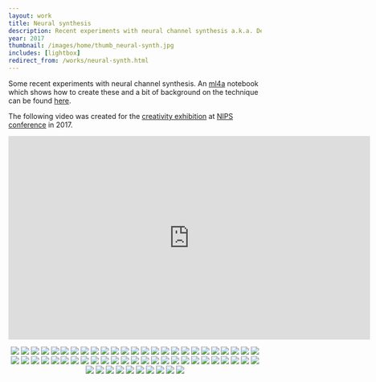 ```yaml
---
layout: work
title: Neural synthesis
description: Recent experiments with neural channel synthesis a.k.a. Deepdream
year: 2017
thumbnail: /images/home/thumb_neural-synth.jpg
includes: [lightbox]
redirect_from: /works/neural-synth.html
---
```


<p>
Some recent experiments with neural channel synthesis. An <a href="https://ml4a.github.io">ml4a</a> notebook which shows how to create these and a bit of background on the technique can be found <a href="https://github.com/ml4a/ml4a-guides/blob/master/notebooks/neural-synth.ipynb">here</a>.
</p>

<p>
	The following video was created for the <a href="http://www.nips4creativity.com">creativity exhibition</a> at <a href="http://www.nips.cc">NIPS conference</a> in 2017.
</p>
<p>
	<center>
	<iframe src="https://player.vimeo.com/video/246047871" width="720" height="405" frameborder="0" webkitallowfullscreen mozallowfullscreen allowfullscreen></iframe>
	</center>
</p>

<p>
	<center>
		<a href="/images/neural-synth/G2-42+H6-72_n15_o07_r1.33.jpg" rel="lightbox[ns]"><img src="/images/neural-synth/thumb_G2-42+H6-72_n15_o07_r1.33.jpg" /></a>
		<a href="/images/neural-synth/F6-9+D1-27+D5-15_n10_o08_r1.33_cr3_b0.35.jpg" rel="lightbox[ns]"><img src="/images/neural-synth/thumb_F6-9+D1-27+D5-15_n10_o08_r1.33_cr3_b0.35.jpg" /></a>
		<a href="/images/neural-synth/K2-113+D1-67+G2-136_n40_o07_r1.33.jpg" rel="lightbox[ns]"><img src="/images/neural-synth/thumb_K2-113+D1-67+G2-136_n40_o07_r1.33.jpg" /></a>
		<a href="/images/neural-synth/H1-22+D6-9+D6-12_n20_o07_r1.33.jpg" rel="lightbox[ns]"><img src="/images/neural-synth/thumb_H1-22+D6-9+D6-12_n20_o07_r1.33.jpg" /></a>
		<a href="/images/neural-synth/F6-17+F6-54+32-32_n11_o08_r1.33_cr0_b0.75.jpg" rel="lightbox[ns]"><img src="/images/neural-synth/thumb_F6-17+F6-54+32-32_n11_o08_r1.33_cr0_b0.75.jpg" /></a>
		<a href="/images/neural-synth/G3-52+H6-7+F1-30_n20_o07_r1.33.jpg" rel="lightbox[ns]"><img src="/images/neural-synth/thumb_G3-52+H6-7+F1-30_n20_o07_r1.33.jpg" /></a>
		<a href="/images/neural-synth/G1-36+G6-47+D6-32_n15_o07_r1.33.jpg" rel="lightbox[ns]"><img src="/images/neural-synth/thumb_G1-36+G6-47+D6-32_n15_o07_r1.33.jpg" /></a>
		<a href="/images/neural-synth/G3-45+G1-36+H6-23_n15_o08_r1.33_cr5_b0.21.jpg" rel="lightbox[ns]"><img src="/images/neural-synth/thumb_G3-45+G1-36+H6-23_n15_o08_r1.33_cr5_b0.21.jpg" /></a>
		<a href="/images/neural-synth/D2-13+D2-50+D5-15_n40_o07_r1.33.jpg" rel="lightbox[ns]"><img src="/images/neural-synth/thumb_D2-13+D2-50+D5-15_n40_o07_r1.33.jpg" /></a>
		<a href="/images/neural-synth/F3-147+G6-14_n20_o09_r1.33.jpg" rel="lightbox[ns]"><img src="/images/neural-synth/thumb_F3-147+G6-14_n20_o09_r1.33.jpg" /></a>
		<a href="/images/neural-synth/D6-11+G1-15+D1-189_n40_o07_r1.33.jpg" rel="lightbox[ns]"><img src="/images/neural-synth/thumb_D6-11+G1-15+D1-189_n40_o07_r1.33.jpg" /></a>
		<a href="/images/neural-synth/L1-89+F6-54+G1-85_n10_o07_r1.33.jpg" rel="lightbox[ns]"><img src="/images/neural-synth/thumb_L1-89+F6-54+G1-85_n10_o07_r1.33.jpg" /></a>
		<a href="/images/neural-synth/H3-136+D1-101+D6-32_n10_o09_r1.33.jpg" rel="lightbox[ns]"><img src="/images/neural-synth/thumb_H3-136+D1-101+D6-32_n10_o09_r1.33.jpg" /></a>
		<a href="/images/neural-synth/G6-25+G1-10_n20_o09_r1.33.jpg" rel="lightbox[ns]"><img src="/images/neural-synth/thumb_G6-25+G1-10_n20_o09_r1.33.jpg" /></a>
		<a href="/images/neural-synth/F6-17+F6-54+D6-32_n20_o08_r1.33_cr5_b0.04.jpg" rel="lightbox[ns]"><img src="/images/neural-synth/thumb_F6-17+F6-54+D6-32_n20_o08_r1.33_cr5_b0.04.jpg" /></a>
		<a href="/images/neural-synth/D6-12+D3-92+F1-94_n15_o08_r1.33_cr6_b0.22.jpg" rel="lightbox[ns]"><img src="/images/neural-synth/thumb_D6-12+D3-92+F1-94_n15_o08_r1.33_cr6_b0.22.jpg" /></a>
		<a href="/images/neural-synth/G6-5+H6-88+F6-34_n40_o07_r1.33.jpg" rel="lightbox[ns]"><img src="/images/neural-synth/thumb_G6-5+H6-88+F6-34_n40_o07_r1.33.jpg" /></a>
		<a href="/images/neural-synth/D3-47+J4-42_n20_o09_r1.33.jpg" rel="lightbox[ns]"><img src="/images/neural-synth/thumb_D3-47+J4-42_n20_o09_r1.33.jpg" /></a>
		<a href="/images/neural-synth/D1-112+D2-13+F6-34_n40_o07_r1.33.jpg" rel="lightbox[ns]"><img src="/images/neural-synth/thumb_D1-112+D2-13+F6-34_n40_o07_r1.33.jpg" /></a>
		<a href="/images/neural-synth/H6-26+J3-265+H6-72_n10_o07_r1.33.jpg" rel="lightbox[ns]"><img src="/images/neural-synth/thumb_H6-26+J3-265+H6-72_n10_o07_r1.33.jpg" /></a>
		<a href="/images/neural-synth/F6-34+F5-40_n11_o08_r1.33_cr0_b0.75.jpg" rel="lightbox[ns]"><img src="/images/neural-synth/thumb_F6-34+F5-40_n11_o08_r1.33_cr0_b0.75.jpg" /></a>
		<a href="/images/neural-synth/F1-78+D6-52+D1-41_n15_o07_r1.33.jpg" rel="lightbox[ns]"><img src="/images/neural-synth/thumb_F1-78+D6-52+D1-41_n15_o07_r1.33.jpg" /></a>
		<a href="/images/neural-synth/E6-0+G2-54_n20_o07_r1.33.jpg" rel="lightbox[ns]"><img src="/images/neural-synth/thumb_E6-0+G2-54_n20_o07_r1.33.jpg" /></a>
		<a href="/images/neural-synth/G1-62+G2-15+G2-30_n20_o07_r1.33.jpg" rel="lightbox[ns]"><img src="/images/neural-synth/thumb_G1-62+G2-15+G2-30_n20_o07_r1.33.jpg" /></a>
		<a href="/images/neural-synth/G6-31+H1-116+J6-103_n40_o07_r1.33.jpg" rel="lightbox[ns]"><img src="/images/neural-synth/thumb_G6-31+H1-116+J6-103_n40_o07_r1.33.jpg" /></a>
		<a href="/images/neural-synth/H1-225+H1-34+D6-12_n15_o08_r1.33_cr0_b0.47.jpg" rel="lightbox[ns]"><img src="/images/neural-synth/thumb_H1-225+H1-34+D6-12_n15_o08_r1.33_cr0_b0.47.jpg" /></a>
		<a href="/images/neural-synth/C4-11+B2-36_n20_o09_r1.33.jpg" rel="lightbox[ns]"><img src="/images/neural-synth/thumb_C4-11+B2-36_n20_o09_r1.33.jpg" /></a>
		<a href="/images/neural-synth/F6-34+G6-2_n20_o07_r1.33.jpg" rel="lightbox[ns]"><img src="/images/neural-synth/thumb_F6-34+G6-2_n20_o07_r1.33.jpg" /></a>
		<a href="/images/neural-synth/G6-5+F2-6_n10_o07_r1.33.jpg" rel="lightbox[ns]"><img src="/images/neural-synth/thumb_G6-5+F2-6_n10_o07_r1.33.jpg" /></a>
		<a href="/images/neural-synth/D1-186+J1-84+H1-34_n20_o07_r1.33.jpg" rel="lightbox[ns]"><img src="/images/neural-synth/thumb_D1-186+J1-84+H1-34_n20_o07_r1.33.jpg" /></a>
		<a href="/images/neural-synth/E1-62+H6-124+D1-11_n20_o09_r1.33.jpg" rel="lightbox[ns]"><img src="/images/neural-synth/thumb_E1-62+H6-124+D1-11_n20_o09_r1.33.jpg" /></a>
		<a href="/images/neural-synth/E2-62+D1-186+D1-31_n11_o08_r1.33_cr0_b0.75.jpg" rel="lightbox[ns]"><img src="/images/neural-synth/thumb_E2-62+D1-186+D1-31_n11_o08_r1.33_cr0_b0.75.jpg" /></a>
		<a href="/images/neural-synth/G1-15+F1-40+J1-13_n20_o08_r1.33_cr2_b0.47.jpg" rel="lightbox[ns]"><img src="/images/neural-synth/thumb_G1-15+F1-40+J1-13_n20_o08_r1.33_cr2_b0.47.jpg" /></a>
		<a href="/images/neural-synth/F5-56+G2-86+E6-63+F5-33_n20_o07_r1.33.jpg" rel="lightbox[ns]"><img src="/images/neural-synth/thumb_F5-56+G2-86+E6-63+F5-33_n20_o07_r1.33.jpg" /></a>
		<a href="/images/neural-synth/J1-198+H1-116_n15_o07_r1.33.jpg" rel="lightbox[ns]"><img src="/images/neural-synth/thumb_J1-198+H1-116_n15_o07_r1.33.jpg" /></a>
		<a href="/images/neural-synth/K2-87+K2-109+K4-41_n10_o09_r1.33.jpg" rel="lightbox[ns]"><img src="/images/neural-synth/thumb_K2-87+K2-109+K4-41_n10_o09_r1.33.jpg" /></a>
		<a href="/images/neural-synth/K2-113+D2-50+D1-27_n10_o07_r1.33.jpg" rel="lightbox[ns]"><img src="/images/neural-synth/thumb_K2-113+D2-50+D1-27_n10_o07_r1.33.jpg" /></a>
		<a href="/images/neural-synth/D1-144+G1-10_n15_o09_r1.33.jpg" rel="lightbox[ns]"><img src="/images/neural-synth/thumb_D1-144+G1-10_n15_o09_r1.33.jpg" /></a>
		<a href="/images/neural-synth/E6-16+L1-55+G2-76_n10_o07_r1.33.jpg" rel="lightbox[ns]"><img src="/images/neural-synth/thumb_E6-16+L1-55+G2-76_n10_o07_r1.33.jpg" /></a>
		<a href="/images/neural-synth/G3-185+G2-38+F2-32+G6-14_n10_o07_r1.33.jpg" rel="lightbox[ns]"><img src="/images/neural-synth/thumb_G3-185+G2-38+F2-32+G6-14_n10_o07_r1.33.jpg" /></a>
		<a href="/images/neural-synth/G1-85+E6-0+F6-54_n20_o07_r1.33.jpg" rel="lightbox[ns]"><img src="/images/neural-synth/thumb_G1-85+E6-0+F6-54_n20_o07_r1.33.jpg" /></a>
		<a href="/images/neural-synth/G3-283+F3-26+H1-54_n11_o08_r1.33_cr0_b0.75.jpg" rel="lightbox[ns]"><img src="/images/neural-synth/thumb_G3-283+F3-26+H1-54_n11_o08_r1.33_cr0_b0.75.jpg" /></a>
		<a href="/images/neural-synth/D1-27+F1-40+D1-96_n20_o07_r1.33.jpg" rel="lightbox[ns]"><img src="/images/neural-synth/thumb_D1-27+F1-40+D1-96_n20_o07_r1.33.jpg" /></a>
		<a href="/images/neural-synth/D3-92+D1-41+F5-40_n15_o08_r1.33_cr4_b0.42.jpg" rel="lightbox[ns]"><img src="/images/neural-synth/thumb_D3-92+D1-41+F5-40_n15_o08_r1.33_cr4_b0.42.jpg" /></a>
		<a href="/images/neural-synth/H3-136+F6-41+H6-72_n40_o07_r1.33.jpg" rel="lightbox[ns]"><img src="/images/neural-synth/thumb_H3-136+F6-41+H6-72_n40_o07_r1.33.jpg" /></a>
		<a href="/images/neural-synth/B6-15+D1-3+F6-56+H5-89_n15_o09_r1.33.jpg" rel="lightbox[ns]"><img src="/images/neural-synth/thumb_B6-15+D1-3+F6-56+H5-89_n15_o09_r1.33.jpg" /></a>
		<a href="/images/neural-synth/D1-67+J3-25+D6-32_n20_o07_r1.33.jpg" rel="lightbox[ns]"><img src="/images/neural-synth/thumb_D1-67+J3-25+D6-32_n20_o07_r1.33.jpg" /></a>
		<a href="/images/neural-synth/E2-78+F2-32+G2-38_n10_o08_r1.33_cr5_b0.33.jpg" rel="lightbox[ns]"><img src="/images/neural-synth/thumb_E2-78+F2-32+G2-38_n10_o08_r1.33_cr5_b0.33.jpg" /></a>
		<a href="/images/neural-synth/F6-34+G2-139_n11_o08_r1.33_cr4_b0.60.jpg" rel="lightbox[ns]"><img src="/images/neural-synth/thumb_F6-34+G2-139_n11_o08_r1.33_cr4_b0.60.jpg" /></a>
		<a href="/images/neural-synth/E1-62+L1-56+F2-32_n10_o08_r1.33_cr2_b0.00.jpg" rel="lightbox[ns]"><img src="/images/neural-synth/thumb_E1-62+L1-56+F2-32_n10_o08_r1.33_cr2_b0.00.jpg" /></a>
		<a href="/images/neural-synth/F6-41+K1-179+D3-92_n40_o07_r1.33.jpg" rel="lightbox[ns]"><img src="/images/neural-synth/thumb_F6-41+K1-179+D3-92_n40_o07_r1.33.jpg" /></a>
		<a href="/images/neural-synth/L1-89+F6-54+L1-92+E6-0_n10_o07_r1.33.jpg" rel="lightbox[ns]"><img src="/images/neural-synth/thumb_L1-89+F6-54+L1-92+E6-0_n10_o07_r1.33.jpg" /></a>
		<a href="/images/neural-synth/G3-105+G1-36_n15_o07_r1.33.jpg" rel="lightbox[ns]"><img src="/images/neural-synth/thumb_G3-105+G1-36_n15_o07_r1.33.jpg" /></a>
		<a href="/images/neural-synth/D1-152+F1-40+H5-34_n40_o07_r1.33.jpg" rel="lightbox[ns]"><img src="/images/neural-synth/thumb_D1-152+F1-40+H5-34_n40_o07_r1.33.jpg" /></a>
		<a href="/images/neural-synth/D5-15+G1-36+D1-133_n15_o08_r1.33_cr3_b0.46.jpg" rel="lightbox[ns]"><img src="/images/neural-synth/thumb_D5-15+G1-36+D1-133_n15_o08_r1.33_cr3_b0.46.jpg" /></a>
		<a href="/images/neural-synth/G1-34+H6-72+L1-92_n20_o07_r1.33.jpg" rel="lightbox[ns]"><img src="/images/neural-synth/thumb_G1-34+H6-72+L1-92_n20_o07_r1.33.jpg" /></a>
		<a href="/images/neural-synth/E6-16+D2-50+F5-24_n15_o09_r1.33.jpg" rel="lightbox[ns]"><img src="/images/neural-synth/thumb_E6-16+D2-50+F5-24_n15_o09_r1.33.jpg" /></a>
		<a href="/images/neural-synth/H3-192+H3-43+G3-145+E3-36_n15_o07_r1.33.jpg" rel="lightbox[ns]"><img src="/images/neural-synth/thumb_H3-192+H3-43+G3-145+E3-36_n15_o07_r1.33.jpg" /></a>
		<a href="/images/neural-synth/F2-32+K1-42_n10_o09_r1.33.jpg" rel="lightbox[ns]"><img src="/images/neural-synth/thumb_F2-32+K1-42_n10_o09_r1.33.jpg" /></a>
		<a href="/images/neural-synth/F5-63+E6-17+F1-30+F5-17_n10_o09_r1.33.jpg" rel="lightbox[ns]"><img src="/images/neural-synth/thumb_F5-63+E6-17+F1-30+F5-17_n10_o09_r1.33.jpg" /></a>
	</center>
</p>

